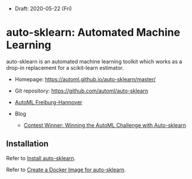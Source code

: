 * Draft: 2020-05-22 (Fri)

# auto-sklearn: Automated Machine Learning

auto-sklearn is an automated machine learning toolkit which works as a drop-in replacement for a scikit-learn estimator.

* Homepage: https://automl.github.io/auto-sklearn/master/
* Git repository: https://github.com/automl/auto-sklearn
* [AutoML Freiburg-Hannover](https://www.automl.org/)
* Blog

  * [Contest Winner: Winning the AutoML Challenge with Auto-sklearn](https://www.kdnuggets.com/2016/08/winning-automl-challenge-auto-sklearn.html)

## Installation

Refer to [Install auto-sklearn](INSTALL.md).



Refer to [Create a Docker Image for auto-sklearn](create_a_docker_image_for_auto-sklearn.md).